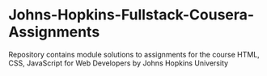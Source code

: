 # Johns-Hopkins-Fullstack-Cousera-Assignments
Repository contains module solutions to assignments for the course HTML, CSS, JavaScript for Web Developers by Johns Hopkins University 
